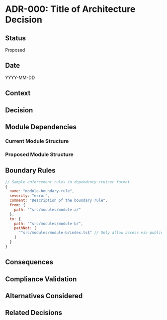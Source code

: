 # ADR-000: Title of Architecture Decision

## Status

<!-- Status of the decision. Can be: Proposed, Accepted, Deprecated, or Superseded -->

Proposed

## Date

<!-- Date of the decision in YYYY-MM-DD format -->

YYYY-MM-DD

## Context

<!--
Describe the context and problem statement. Include any relevant constraints or requirements.
This section should explain:
- The forces at play, including technological, political, social, project-specific, etc.
- The reasons that a decision was necessary
- The background information that influenced the decision
-->

## Decision

<!--
Describe the decision that was made:
- The architectural solution chosen
- The rationale behind the decision
- The approach and principles adopted
- Consider including code snippets that show implementation
-->

## Module Dependencies

<!--
This section should include visualizations of the dependencies related to this decision.
The visualizations should be automatically generated using dependency-cruiser.

Each visualization should be accompanied by:
- A description of what the diagram shows
- Key insights about the dependency relationships
- Any issues or concerns with the current structure
-->

### Current Module Structure

<!--
Include the current dependency visualization, focused on the modules relevant to this decision.
Example:
![Current Module Dependencies](../analysis/current-dependencies-XXXX.svg)
-->

### Proposed Module Structure

<!--
If the decision changes the dependency structure, include a visualization of the proposed structure.
Example:
![Proposed Module Dependencies](../analysis/proposed-dependencies-XXXX.svg)
-->

## Boundary Rules

<!--
Describe the boundary rules that need to be enforced:
- Which modules should only be accessed through their public APIs
- Which direct dependencies between modules are allowed/forbidden
- Any exceptions to the general rules
-->

```javascript
// Sample enforcement rules in dependency-cruiser format
{
  name: "module-boundary-rule",
  severity: "error",
  comment: "Description of the boundary rule",
  from: {
    path: "^src/modules/module-a/"
  },
  to: {
    path: "^src/modules/module-b/",
    pathNot: [
      "^src/modules/module-b/index.ts$" // Only allow access via public API
    ]
  }
}
```

## Consequences

<!--
Describe the resulting context after applying the decision:
- The impact on the system architecture
- Positive, negative, and neutral consequences
- Any new risks introduced
- Any technical debt created or resolved
-->

## Compliance Validation

<!--
Describe how compliance with this decision will be validated:
- ESLint rules
- Dependency-cruiser configurations
- CI/CD checks
- Code review guidelines
-->

## Alternatives Considered

<!--
Describe the alternatives that were considered:
- Other architectural approaches
- Different module structures
- The pros and cons of each alternative
- Why the chosen decision is better than the alternatives
-->

## Related Decisions

<!--
List any related ADRs or documentation:
- ADR-XXX: Related Decision
- [Module Documentation](../modules/relevant-module.md)
- [Dependency Management Guide](../dependency-enforcement-guide.md)
-->
